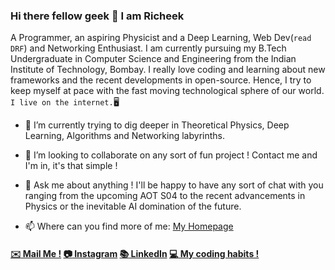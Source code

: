 ### Hi there fellow geek 👋 I am Richeek 

A Programmer, an aspiring Physicist and a Deep Learning, Web Dev(```read DRF```) and Networking Enthusiast. I am currently pursuing my B.Tech Undergraduate in Computer Science and Engineering from the Indian Institute of Technology, Bombay. I really love coding and learning about new frameworks and the recent developments in open-source. Hence, I try to keep myself at pace with the fast moving technological sphere of our world. ```I live on the internet.```:desktop_computer:


- 🌱 I’m currently trying to dig deeper in Theoretical Physics, Deep Learning, Algorithms and Networking labyrinths.

- 👯 I’m looking to collaborate on any sort of fun project ! Contact me and I'm in, it's that simple !

- 💬 Ask me about anything ! I'll be happy to have any sort of chat with you ranging from the upcoming AOT S04 to the recent advancements in Physics or the inevitable AI domination of the future.

- 📫 Where can you find more of me: [My Homepage](https://sudoricheek.github.io/)

#### [:envelope: Mail Me !](mailto:richeekdas2001@gmail.com) [:camera: Instagram](https://www.instagram.com/richeekdas2001/) [:books: LinkedIn](https://www.linkedin.com/in/richeek-das-204b84188/) [:computer: My coding habits !](https://sourcerer.io/sudoricheek)
